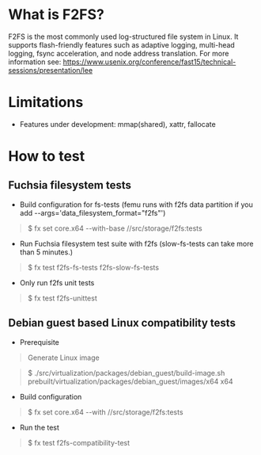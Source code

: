 What is F2FS?
=============
F2FS is the most commonly used log-structured file system in Linux. It supports
flash-friendly features such as adaptive logging, multi-head logging, fsync acceleration,
and node address translation.
For more information see: https://www.usenix.org/conference/fast15/technical-sessions/presentation/lee

Limitations
=============
* Features under development: mmap(shared), xattr, fallocate

How to test
=============
Fuchsia filesystem tests
-------------
* Build configuration for fs-tests
(femu runs with f2fs data partition if you add --args='data_filesystem_format="f2fs"')
> $ fx set core.x64 --with-base //src/storage/f2fs:tests

* Run Fuchsia filesystem test suite with f2fs (slow-fs-tests can take more than 5 minutes.)
> $ fx test f2fs-fs-tests f2fs-slow-fs-tests

* Only run f2fs unit tests
> $ fx test f2fs-unittest

Debian guest based Linux compatibility tests
-------------
* Prerequisite
> Generate Linux image

> $ ./src/virtualization/packages/debian_guest/build-image.sh \
>   prebuilt/virtualization/packages/debian_guest/images/x64 x64

* Build configuration
> $ fx set core.x64 --with //src/storage/f2fs:tests

* Run the test
> $ fx test f2fs-compatibility-test
